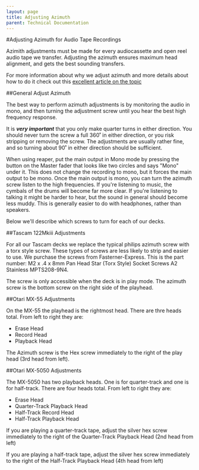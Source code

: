 ```yaml
---
layout: page
title: Adjusting Azimuth
parent: Technical Documentation
---
```


#Adjusting Azimuth for Audio Tape Recordings

Azimith adjustments must be made for every audiocassette and open reel audio tape we transfer. Adjusting the azimuth ensures maximum head alignment, and gets the best sounding transfers.

For more information about why we adjust azimuth and more details about how to do it check out this [excellent article on the topic](https://richardhess.com/notes/2006/09/27/azimuth-hows-and-whys/)

##General Adjust Azimuth

The best way to perform azimuth adjustments is by monitoring the audio in mono, and then turning the adjustment screw until you hear the best high frequency response.

It is _**very important**_ that you only make quarter turns in either direction. You should never turn the screw a full 360˚ in either direction, or you risk stripping or removing the screw. The adjustments are usually rather fine, and so turning about 90˚ in either direction should be sufficient.

When using reaper, put the main output in Mono mode by pressing the button on the Master fader that looks like two circles and says "Mono" under it. This does not change the recording to mono, but it forces the main output to be mono. Once the main output is mono, you can turn the azimuth screw listen to the high frequencies. If you're listening to music, the cymbals of the drums will become far more clear. If you're listening to talking it might be harder to hear, but the sound in general should become less muddy. This is generally easier to do with headphones, rather than speakers.

Below we'll describe which screws to turn for each of our decks.

##Tascam 122Mkiii Adjustments

For all our Tascam decks we replace the typical philips azimuth screw with a torx style screw. These types of screws are less likely to strip and easier to use. We purchase the screws from Fasterner-Express. This is the part number: M2 x .4 x 8mm Pan Head Star (Torx Style) Socket Screws A2 Stainless MPTS208-9N4.

The screw is only accessible when the deck is in play mode. The azimuth screw is the bottom screw on the right side of the playhead.

##Otari MX-55 Adjustments

On the MX-55 the playhead is the rightmost head. There are thre heads total. From left to right they are:
* Erase Head
* Record Head
* Playback Head

The Azimuth screw is the Hex screw immediately to the right of the play head (3rd head from left).

##Otari MX-5050 Adjustments

The MX-5050 has two playback heads. One is for quarter-track and one is for half-track. There are four heads total. From left to right they are:

* Erase Head
* Quarter-Track Playback Head
* Half-Track Record Head
* Half-Track Playback Head

If you are playing a quarter-track tape, adjust the silver hex screw immediately to the right of the Quarter-Track Playback Head (2nd head from left)

If you are playing a half-track tape, adjust the silver hex screw immediately to the right of the Half-Track Playback Head (4th head from left)
